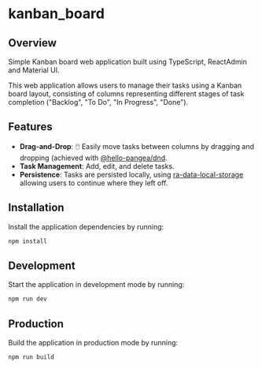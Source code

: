 # kanban_board

## Overview

Simple Kanban board web application built using TypeScript, ReactAdmin and Material UI.

This web application allows users to manage their tasks using a Kanban board layout, consisting of columns representing different stages of task completion ("Backlog", "To Do", "In Progress", "Done").

## Features

- **Drag-and-Drop**: :computer_mouse: Easily move tasks between columns by dragging and dropping (achieved with [@hello-pangea/dnd](https://github.com/hello-pangea/dnd).
- **Task Management**: Add, edit, and delete tasks.
- **Persistence**: Tasks are persisted locally, using [ra-data-local-storage](https://www.npmjs.com/package/ra-data-local-storage) allowing users to continue where they left off.


## Installation

Install the application dependencies by running:

```sh
npm install
```

## Development

Start the application in development mode by running:

```sh
npm run dev
```

## Production

Build the application in production mode by running:

```sh
npm run build
```

